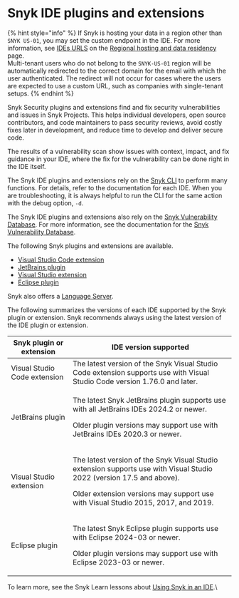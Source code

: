 # Snyk IDE plugins and extensions

{% hint style="info" %}
If Snyk is hosting your data in a region other than `SNYK US-01`, you may set the custom endpoint in the IDE. For more information, see [IDEs URLS](../../working-with-snyk/regional-hosting-and-data-residency.md#ides-urls) on the [Regional hosting and data residency](../../working-with-snyk/regional-hosting-and-data-residency.md) page.\
Multi-tenant users who do not belong to the `SNYK-US-01` region will be automatically redirected to the correct domain for the email with which the user authenticated. The redirect will not occur for cases where the users are expected to use a custom URL, such as companies with single-tenant setups.
{% endhint %}

Snyk Security plugins and extensions find and fix security vulnerabilities and issues in Snyk Projects. This helps individual developers, open source contributors, and code maintainers to pass security reviews, avoid costly fixes later in development, and reduce time to develop and deliver secure code.

The results of a vulnerability scan show issues with context, impact, and fix guidance in your IDE, where the fix for the vulnerability can be done right in the IDE itself.

The Snyk IDE plugins and extensions rely on the [Snyk CLI](../../snyk-cli/) to perform many functions. For details, refer to the documentation for each IDE.  When you are troubleshooting, it is always helpful to run the CLI for the same action with the debug option, `-d`.

The Snyk IDE plugins and extensions also rely on the [Snyk Vulnerability Database](https://security.snyk.io/). For more information, see the documentation for the [Snyk Vulnerability Database](../../scan-with-snyk/snyk-open-source/manage-vulnerabilities/snyk-vulnerability-database.md).

The following Snyk plugins and extensions are available.

* [Visual Studio Code extension](visual-studio-code-extension/)
* [JetBrains plugin](jetbrains-plugin/)
* [Visual Studio extension](visual-studio-extension/)
* [Eclipse plugin](eclipse-plugin/)

Snyk also offers a [Language Server](snyk-language-server/).&#x20;

The following summarizes the versions of each IDE supported by the Snyk plugin or extension. Snyk recommends always using the latest version of the IDE plugin or extension.

| Snyk plugin or extension     | IDE version supported                                                                                                                                                                                                |
| ---------------------------- | -------------------------------------------------------------------------------------------------------------------------------------------------------------------------------------------------------------------- |
| Visual Studio Code extension | The latest version of the Snyk Visual Studio Code extension supports use with Visual Studio Code version 1.76.0 and later.                                                                                           |
| JetBrains plugin             | <p>The latest Snyk JetBrains plugin supports use with all JetBrains IDEs 2024.2 or newer.</p><p>Older plugin versions may support use with JetBrains IDEs 2020.3 or newer.</p>                                       |
| Visual Studio extension      | <p>The latest version of the Snyk Visual Studio extension supports use with Visual Studio 2022 (version 17.5 and above).</p><p>Older extension versions may support use with Visual Studio 2015, 2017, and 2019.</p> |
| Eclipse plugin               | <p>The latest Snyk Eclipse plugin supports use with Eclipse 2024-03 or newer.</p><p>Older plugin versions may support use with Eclipse 2023-03 or newer.</p>                                                         |

To learn more, see the Snyk Learn lessons about [Using Snyk in an IDE](https://learn.snyk.io/lesson/snyk-in-an-ide/?ecosystem=general).\
